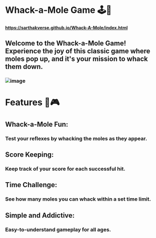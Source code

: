 # Whack-a-Mole Game 🕹️🦔 
#### https://sarthakverse.github.io/Whack-A-Mole/index.html
## Welcome to the Whack-a-Mole Game! Experience the joy of this classic game where moles pop up, and it's your mission to whack them down.
### ![image](https://github.com/Sarthakverse/Mole_Game/assets/117356021/6e13346e-3c1c-420b-a0ee-1a6c904b65f2)
# Features 🚀🎮
## Whack-a-Mole Fun:
### Test your reflexes by whacking the moles as they appear.
## Score Keeping:
### Keep track of your score for each successful hit.
## Time Challenge:
### See how many moles you can whack within a set time limit.
## Simple and Addictive:
### Easy-to-understand gameplay for all ages.


